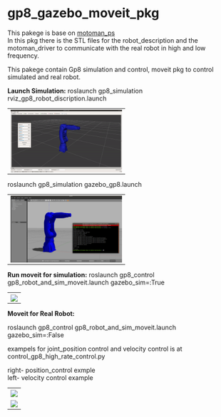 # gp8_gazebo_moveit_pkg
This pakege is base on [motoman_ps](https://github.com/MaxorPaxor/motoman_ps])</br> 
In this pkg there is the STL files for the robot_description and the motoman_driver to communicate with the real robot in high and low frequency.</br>

This pakege contain Gp8 simulation and control, moveit pkg to control simulated and real robot.


**Launch Simulation:** 
roslaunch gp8_simulation rviz_gp8_robot_discription.launch </br>

<table>
  <tr>
    <td align="center">
    <!-- <caption>Gazebo Simulation</caption> -->
      <img align=center width=250 src="/video/rviz_launch_demo.gif" />
      <br/>
    </td>
  </tr>
</table>

roslaunch gp8_simulation gazebo_gp8.launch </br>
<table>
  <tr>
    <td align="center">
    <!-- <caption>Gazebo Simulation</caption> -->
      <img align=center width=250 src="/video/gazebo_sim_demo.png" />
      <br/>
    </td>
  </tr>
</table>

**Run moveit for simulation:**
 roslaunch gp8_control gp8_robot_and_sim_moveit.launch gazebo_sim=:True

<table>
  <tr>
    <td align="center">
    <!-- <caption>Gazebo Simulation</caption> -->
      <img align=center width=250 src="/video/gazebo_moveit_demo.png" />
      <br/>
    </td>
  </tr>
</table>



**Moveit for Real Robot:**

roslaunch gp8_control gp8_robot_and_sim_moveit.launch gazebo_sim=:False </bt>

exampels for joint_position control and velocity control is at control_gp8_high_rate_control.py


right- position_control exmple </br>
left- velocity control example </br>

<table>
  <tr>
    <td align="center">
    <!-- <caption>Gazebo Simulation</caption> -->
      <img align=center width=250 src="/video/position_control/position_control_gif.gif" />
      <br/>
    </td>
  </tr>
  <tr>
    <td align="center">
    <!-- <caption>Gazebo Simulation</caption> -->
      <img align=center width=250 src="/video/velocity_control/velocity_control_gif.gif" />
      <br/>
    </td>
  </tr>
</table>



